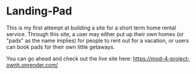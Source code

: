 # Landing-Pad

This is my first attempt at building a site for a short term home rental service. Through this site, a user may either put up their own homes (or "pads" as the name implies) for people to rent out for a vacation, or users can book pads for their own little getaways.

You can go ahead and check out the live site here: https://mod-4-project-ownh.onrender.com/